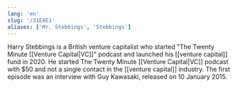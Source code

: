 ```yaml
---
lang: 'en'
slug: '/31E8E1'
aliases: ['Mr. Stebbings', 'Stebbings']
---
```


Harry Stebbings is a British venture capitalist who started "The Twenty Minute [[Venture Capital|VC]]" podcast and launched his [[venture capital]] fund in 2020. He started The Twenty Minute [[Venture Capital|VC]] podcast with $50 and not a single contact in the [[venture capital]] industry. The first episode was an interview with Guy Kawasaki, released on 10 January 2015.
